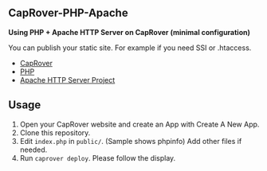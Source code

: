 ## CapRover-PHP-Apache

**Using PHP + Apache HTTP Server on CapRover (minimal configuration)**

You can publish your static site. For example if you need SSI or .htaccess.

- [CapRover](https://caprover.com/)
- [PHP](https://www.php.net/)
- [Apache HTTP Server Project](https://httpd.apache.org/)

## Usage

1. Open your CapRover website and create an App with Create A New App.
2. Clone this repository.
3. Edit `index.php` in `public/`. (Sample shows phpinfo) Add other files if needed.
4. Run `caprover deploy`. Please follow the display.
